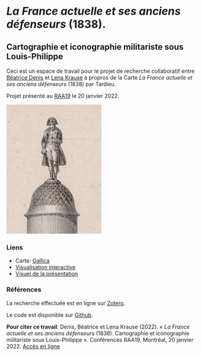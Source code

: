 # *La France actuelle et ses anciens défenseurs* (1838). 
## Cartographie et iconographie militariste sous Louis-Philippe 

Ceci est un espace de travail pour le projet de recherche collaboratif entre [Béatrice Denis](https://histart.umontreal.ca/repertoire-departement/doctorants/doctorant/in/in32580/sg/Beatrice%20Denis/) et [Lena Krause](https://lenamk.site) à propros de la Carte *La France actuelle et ses anciens défenseurs* (1838) par Tardieu.

Projet présenté au [RAA19](https://raa19.com/2021/10/31/la-france-actuelle/) le 20 janvier 2022.

<img src="./img/Carte1838_details/Top_ColonneAusterlitz.png" style="zoom: 33%;" />


### Liens 
- Carte: [Gallica](https://gallica.bnf.fr/ark:/12148/btv1b53083503z)
- [Visualisation interactive](https://lenamk.site/carte1838/viz/)
- [Visuel de la présentation](https://www.canva.com/design/DAE1RltcXjo/hf4mxVvtaPofDm-57xtjeg/view?utm_content=DAE1RltcXjo&utm_campaign=designshare&utm_medium=link&utm_source=sharebutton)

### Références
La recherche effectuée est en ligne sur [Zotero](https://www.zotero.org/groups/4298276/carte1838/library).

Le code est disponible sur [Github](https://github.com/lenaMK/carte1838).

**Pour citer ce travail**: Denis, Béatrice et Lena Krause (2022). « *La France actuelle et ses anciens défenseurs* (1838). Cartographie et iconographie militariste sous Louis-Philippe ». Conférences RAA19, Montréal, 20 janvier 2022. [Accès en ligne](https://lenamk.site/carte1838/)